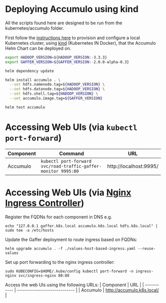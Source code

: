 Deploying Accumulo using kind
=================================

All the scripts found here are designed to be run from the kubernetes/accumulo folder.

First follow the [instructions here](../../docs/kind-deployment.md) to provision and configure a local Kubernetes cluster, using [kind](https://kind.sigs.k8s.io/) (Kubernetes IN Docker), that the Accumulo Helm Chart can be deployed on.

```bash
export HADOOP_VERSION=${HADOOP_VERSION:-3.3.3}
export GAFFER_VERSION=${GAFFER_VERSION:-2.0.0-alpha-0.3}

helm dependency update

helm install accumulo . \
  --set hdfs.namenode.tag=${HADOOP_VERSION} \
  --set hdfs.datanode.tag=${HADOOP_VERSION} \
  --set hdfs.shell.tag=${HADOOP_VERSION} \
  --set accumulo.image.tag=${GAFFER_VERSION}

helm test accumulo
```

# Accessing Web UIs (via `kubectl port-forward`)
| Component   | Command                                                          | URL                         |
| ----------- | ---------------------------------------------------------------- | --------------------------- |
| Accumulo    | `kubectl port-forward svc/road-traffic-gaffer-monitor 9995:80`   | http://localhost:9995/      |


# Accessing Web UIs (via [Nginx Ingress Controller](https://github.com/kubernetes/ingress-nginx))
Register the FQDNs for each component in DNS e.g.
```
echo "127.0.0.1 gaffer.k8s.local accumulo.k8s.local hdfs.k8s.local" | sudo tee -a /etc/hosts
```

Update the Gaffer deployment to route ingress based on FQDNs:
```
helm upgrade accumulo . -f ./values-host-based-ingress.yaml --reuse-values
```

Set up port forwarding to the nginx ingress controller:
```
sudo KUBECONFIG=$HOME/.kube/config kubectl port-forward -n ingress-nginx svc/ingress-nginx 80:80
```

Access the web UIs using the following URLs:
| Component   | URL                           |
| ----------- | ----------------------------- |
| Accumulo    | http://accumulo.k8s.local/    |